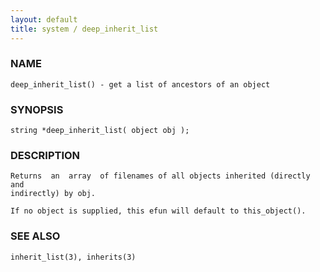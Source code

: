 ```yaml
---
layout: default
title: system / deep_inherit_list
---
```


### NAME

    deep_inherit_list() - get a list of ancestors of an object

### SYNOPSIS

    string *deep_inherit_list( object obj );

### DESCRIPTION

    Returns  an  array  of filenames of all objects inherited (directly and
    indirectly) by obj.

    If no object is supplied, this efun will default to this_object().

### SEE ALSO

    inherit_list(3), inherits(3)

